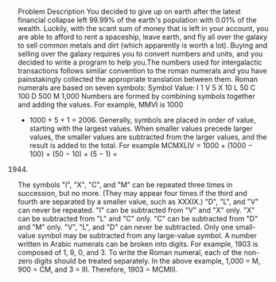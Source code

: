 ﻿Problem Description
You decided to give up on earth after the latest financial collapse left 99.99% of the earth's population
with 0.01% of the wealth. Luckily, with the scant sum of money that is left in your account, you are able
to afford to rent a spaceship, leave earth, and fly all over the galaxy to sell common metals and dirt
(which apparently is worth a lot). Buying and selling over the galaxy requires you to convert numbers
and units, and you decided to write a program to help you.The numbers used for intergalactic
transactions follows similar convention to the roman numerals and you have painstakingly collected the
appropriate translation between them. Roman numerals are based on seven symbols:
Symbol Value:
I 1
V 5
X 10
L 50
C 100
D 500
M 1,000
Numbers are formed by combining symbols together and adding the values. For example, MMVI is 1000
+ 1000 + 5 + 1 = 2006. Generally, symbols are placed in order of value, starting with the largest values.
When smaller values precede larger values, the smaller values are subtracted from the larger values,
and the result is added to the total. For example MCMXLIV = 1000 + (1000 − 100) + (50 − 10) + (5 − 1) =
1944.
The symbols "I", "X", "C", and "M" can be repeated three times in succession, but no more. (They may
appear four times if the third and fourth are separated by a smaller value, such as XXXIX.) "D", "L", and
"V" can never be repeated.
"I" can be subtracted from "V" and "X" only. "X" can be subtracted from "L" and "C" only. "C" can be
subtracted from "D" and "M" only. "V", "L", and "D" can never be subtracted.
Only one small-value symbol may be subtracted from any large-value symbol.
A number written in Arabic numerals can be broken into digits. For example, 1903 is composed of 1, 9,
0, and 3. To write the Roman numeral, each of the non-zero digits should be treated separately. In the
above example, 1,000 = M, 900 = CM, and 3 = III. Therefore, 1903 = MCMIII.